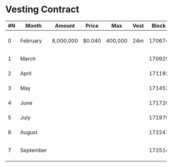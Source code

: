 # Vesting Contract

 #N |   Month  |   Amount  |  Price |   Max    | Vest | Block Start |  Block End  |    Time Start      |    Time End          |
----|----------|-----------|--------|----------|------| ------------|-------------|--------------------|----------------------|
 0  | February | 8,000,000 | $0.040 | 400,000  | 24m  |  1706745600 | 1709251199  | 1 February 0:00:00 | 29 February 23:59:59 |
 1  |   March  |           |        |          |      |  1709251200 | 1711929599  |   1 March 0:00:00  |  31 March 23:59:59   |
 2  |   April  |           |        |          |      |  1711929600 | 1714521599  |   1 April 0:00:00  |  30 April 23:59:59   |
 3  |    May   |           |        |          |      |  1714521600 | 1717199999  |    1 May 0:00:00   |   31 May 23:59:59    |
 4  |   June   |           |        |          |      |  1717200000 | 1719791999  |    1 June 0:00:00  |   30 June 23:59:59   |
 5  |   July   |           |        |          |      |  1719792000 | 1722470399  |    1 July 0:00:00  |   31 July 23:59:59   |
 6  |  August  |           |        |          |      |  1722470400 | 1725148799  |  1 August 0:00:00  |  31 August 23:59:59  |
 7  | September|           |        |          |      |  1725148800 | 1727740799  | 1 September 0:00:00| 30 September 23:59:59|